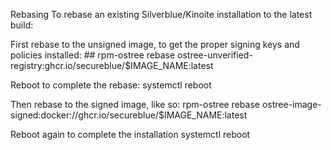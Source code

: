Rebasing
To rebase an existing Silverblue/Kinoite installation to the latest build:

First rebase to the unsigned image, to get the proper signing keys and policies installed: ##
    rpm-ostree rebase ostree-unverified-registry:ghcr.io/secureblue/$IMAGE_NAME:latest

Reboot to complete the rebase:
systemctl reboot

Then rebase to the signed image, like so:
rpm-ostree rebase ostree-image-signed:docker://ghcr.io/secureblue/$IMAGE_NAME:latest

Reboot again to complete the installation
systemctl reboot
